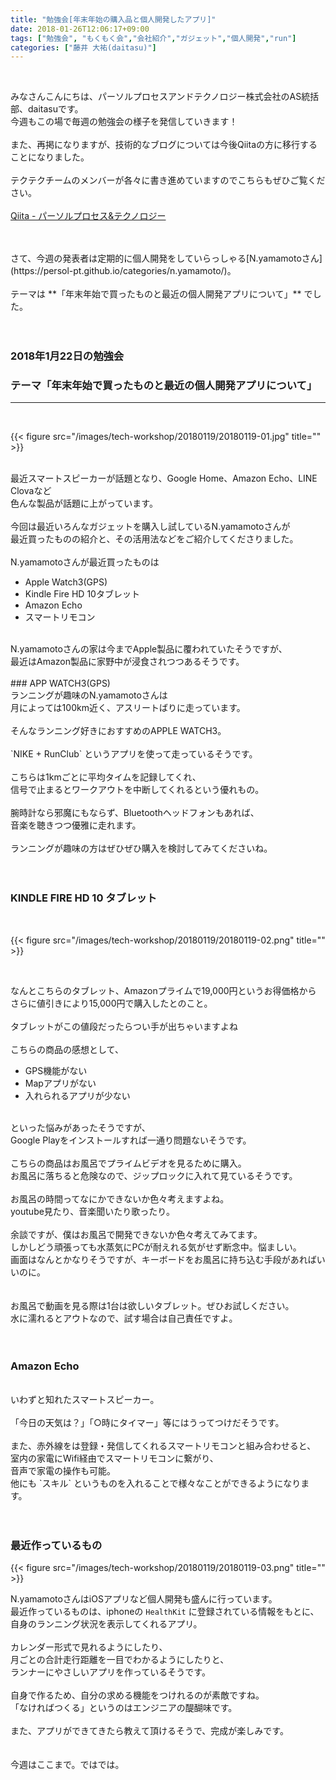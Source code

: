 ```yaml
---
title: "勉強会[年末年始の購入品と個人開発したアプリ]"
date: 2018-01-26T12:06:17+09:00
tags: ["勉強会", "もくもく会","会社紹介","ガジェット","個人開発","run"]
categories: ["藤井 大祐(daitasu)"]
---
```


<br>

みなさんこんにちは、パーソルプロセスアンドテクノロジー株式会社のAS統括部、daitasuです。<br>
今週もこの場で毎週の勉強会の様子を発信していきます！<br>
<br>
また、再掲になりますが、技術的なブログについては今後Qiitaの方に移行することになりました。<br>
<br>
テクテクチームのメンバーが各々に書き進めていますのでこちらもぜひご覧ください。<br>
<br>
[Qiita - パーソルプロセス&テクノロジー](https://qiita.com/organizations/persol-pt)<br>
<br>

<br>
さて、今週の発表者は定期的に個人開発をしていらっしゃる[N.yamamotoさん](https://persol-pt.github.io/categories/n.yamamoto/)。<br>
<br>
テーマは **「年末年始で買ったものと最近の個人開発アプリについて」** でした。<br>
<br>
<br>

### 2018年1月22日の勉強会　
### テーマ「年末年始で買ったものと最近の個人開発アプリについて」
---

<br>

{{< figure src="/images/tech-workshop/20180119/20180119-01.jpg" title="" >}}<br>

<br>
最近スマートスピーカーが話題となり、Google Home、Amazon Echo、LINE Clovaなど<br>
色んな製品が話題に上がっています。<br>
<br>
今回は最近いろんなガジェットを購入し試しているN.yamamotoさんが<br>
最近買ったものの紹介と、その活用法などをご紹介してくださりました。<br>
<br>
N.yamamotoさんが最近買ったものは<br>

* Apple Watch3(GPS)<br>
* Kindle Fire HD 10タブレット
* Amazon Echo
* スマートリモコン

<br>
N.yamamotoさんの家は今までApple製品に覆われていたそうですが、<br>
最近はAmazon製品に家野中が浸食されつつあるそうです。<br>
<br>
### APP WATCH3(GPS)
<br>
ランニングが趣味のN.yamamotoさんは<br>
月によっては100km近く、アスリートばりに走っています。<br>
<br>
そんなランニング好きにおすすめのAPPLE WATCH3。<br>
<br>
`NIKE + RunClub` というアプリを使って走っているそうです。<br>
<br>
こちらは1kmごとに平均タイムを記録してくれ、<br>
信号で止まるとワークアウトを中断してくれるという優れもの。<br>
<br>
腕時計なら邪魔にもならず、Bluetoothヘッドフォンもあれば、<br>
音楽を聴きつつ優雅に走れます。<br>
<br>
ランニングが趣味の方はぜひぜひ購入を検討してみてくださいね。<br>
<br>
<br>

### KINDLE FIRE HD 10 タブレット
<br>

{{< figure src="/images/tech-workshop/20180119/20180119-02.png" title="" >}}<br>

<br>

なんとこちらのタブレット、Amazonプライムで19,000円というお得価格から<br>
さらに値引きにより15,000円で購入したとのこと。<br>
<br>
タブレットがこの値段だったらつい手が出ちゃいますよね<br>
<br>
こちらの商品の感想として、<br>
* GPS機能がない
* Mapアプリがない
* 入れられるアプリが少ない
<br>
といった悩みがあったそうですが、<br>
Google Playをインストールすれば一通り問題ないそうです。<br>
<br>
こちらの商品はお風呂でプライムビデオを見るために購入。<br>
お風呂に落ちると危険なので、ジップロックに入れて見ているそうです。<br>
<br>
お風呂の時間ってなにかできないか色々考えますよね。<br>
youtube見たり、音楽聞いたり歌ったり。<br>
<br>
余談ですが、僕はお風呂で開発できないか色々考えてみてます。<br>
しかしどう頑張っても水蒸気にPCが耐えれる気がせず断念中。悩ましい。<br>
画面はなんとかなりそうですが、キーボードをお風呂に持ち込む手段があればいいのに。<br>
<br>
<br>
お風呂で動画を見る際は1台は欲しいタブレット。ぜひお試しください。<br>
水に濡れるとアウトなので、試す場合は自己責任ですよ。<br>
<br>
<br>

### Amazon Echo
<br>
いわずと知れたスマートスピーカー。<br>
<br>
「今日の天気は？」「○時にタイマー」等にはうってつけだそうです。<br>
<br>
また、赤外線をは登録・発信してくれるスマートリモコンと組み合わせると、<br>
室内の家電にWifi経由でスマートリモコンに繋がり、<br>
音声で家電の操作も可能。<br>
他にも `スキル` というものを入れることで様々なことができるようになります。<br>
<br>
<br>

### 最近作っているもの

{{< figure src="/images/tech-workshop/20180119/20180119-03.png" title="" >}}<br>

N.yamamotoさんはiOSアプリなど個人開発も盛んに行っています。<br>
最近作っているものは、iphoneの `HealthKit` に登録されている情報をもとに、<br>
自身のランニング状況を表示してくれるアプリ。<br>
<br>
カレンダー形式で見れるようにしたり、<br>
月ごとの合計走行距離を一目でわかるようにしたりと、<br>
ランナーにやさしいアプリを作っているそうです。<br>
<br>
自身で作るため、自分の求める機能をつけれるのが素敵ですね。<br>
「なければつくる」というのはエンジニアの醍醐味です。<br>
<br>
また、アプリができてきたら教えて頂けるそうで、完成が楽しみです。<br>
<br>
<br>
今週はここまで。ではでは。<br>
<br>
<br>
<br>
